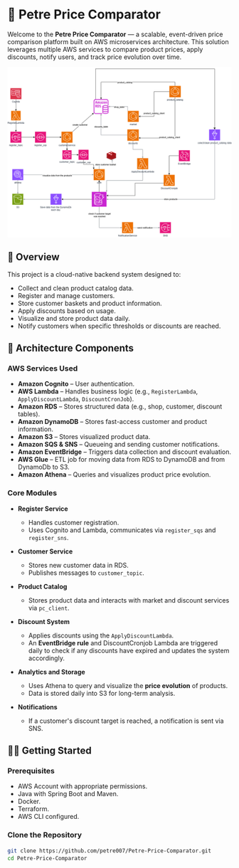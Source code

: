 # 🛒 Petre Price Comparator

Welcome to the **Petre Price Comparator** — a scalable, event-driven price comparison platform built on AWS microservices architecture. This solution leverages multiple AWS services to compare product prices, apply discounts, notify users, and track price evolution over time.

![Architecture Diagram](./Price_comparator_backend.png)

## 🚀 Overview

This project is a cloud-native backend system designed to:

- Collect and clean product catalog data.
- Register and manage customers.
- Store customer baskets and product information.
- Apply discounts based on usage.
- Visualize and store product data daily.
- Notify customers when specific thresholds or discounts are reached.

## 🧱 Architecture Components

### AWS Services Used

- **Amazon Cognito** – User authentication.
- **AWS Lambda** – Handles business logic (e.g., `RegisterLambda`, `ApplyDiscountLambda`, `DiscountCronJob`).
- **Amazon RDS** – Stores structured data (e.g., shop, customer, discount tables).
- **Amazon DynamoDB** – Stores fast-access customer and product information.
- **Amazon S3** – Stores visualized product data.
- **Amazon SQS & SNS** – Queueing and sending customer notifications.
- **Amazon EventBridge** – Triggers data collection and discount evaluation.
- **AWS Glue** – ETL job for moving data from RDS to DynamoDB and from DynamoDb to S3.
- **Amazon Athena** – Queries and visualizes product price evolution.

### Core Modules

- **Register Service**
  - Handles customer registration.
  - Uses Cognito and Lambda, communicates via `register_sqs` and `register_sns`.

- **Customer Service**
  - Stores new customer data in RDS.
  - Publishes messages to `customer_topic`.

- **Product Catalog**
  - Stores product data and interacts with market and discount services via `pc_client`.

- **Discount System**
  - Applies discounts using the `ApplyDiscountLambda`.
  - An **EventBridge rule** and DiscountCronjob Lambda are triggered daily to check if any discounts have expired and updates the system accordingly.

- **Analytics and Storage**
  - Uses Athena to query and visualize the **price evolution** of products.
  - Data is stored daily into S3 for long-term analysis.

- **Notifications**
  - If a customer's discount target is reached, a notification is sent via SNS.

## 🧑‍💻 Getting Started

### Prerequisites

- AWS Account with appropriate permissions.
- Java with Spring Boot and Maven.
- Docker.
- Terraform.
- AWS CLI configured.

### Clone the Repository

```bash
git clone https://github.com/petre007/Petre-Price-Comparator.git
cd Petre-Price-Comparator
